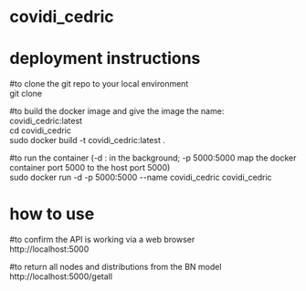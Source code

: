 ﻿# covidi_cedric  
# deployment instructions  
#to clone the git repo to your local environment  
git clone  
  
#to build the docker image and give the image the name: covidi_cedric:latest  
cd covidi_cedric  
sudo docker build -t covidi_cedric:latest .  
  
#to run the container (-d : in the background; -p 5000:5000 map the docker container port 5000 to the host port 5000)  
sudo docker run -d -p 5000:5000 --name covidi_cedric covidi_cedric   
  
# how to use  
#to confirm the API is working via a web browser  
http://localhost:5000  
  
#to return all nodes and distributions from the BN model  
http://localhost:5000/getall  
